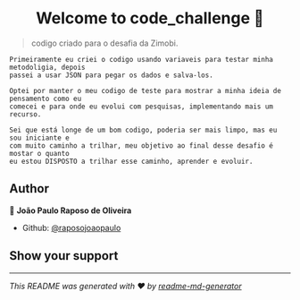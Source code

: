 <h1 align="center">Welcome to code_challenge 👋</h1>
<p>
</p>

> codigo criado para o desafia da Zimobi.

    Primeiramente eu criei o codigo usando variaveis para testar minha metodoligia, depois
    passei a usar JSON para pegar os dados e salva-los.

    Optei por manter o meu codigo de teste para mostrar a minha ideia de pensamento como eu
    comecei e para onde eu evolui com pesquisas, implementando mais um recurso.

    Sei que está longe de um bom codigo, poderia ser mais limpo, mas eu sou iniciante e 
    com muito caminho a trilhar, meu objetivo ao final desse desafio é mostar o quanto 
    eu estou DISPOSTO a trilhar esse caminho, aprender e evoluir.

## Author

👤 **João Paulo Raposo de Oliveira**

* Github: [@raposojoaopaulo](https://github.com/raposojoaopaulo)

## Show your support

***
_This README was generated with ❤️ by [readme-md-generator](https://github.com/kefranabg/readme-md-generator)_